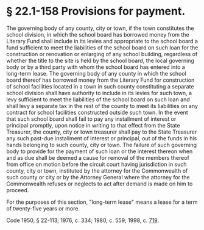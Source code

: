 # § 22.1-158 Provisions for payment.

<p>The governing body of any county, city or town, if the town constitutes the school division, in which the school board has borrowed money from the Literary Fund shall include in its levies and appropriate to the school board a fund sufficient to meet the liabilities of the school board on such loan for the construction or renovation or enlarging of any school building, regardless of whether the title to the site is held by the school board, the local governing body or by a third party with whom the school board has entered into a long-term lease. The governing body of any county in which the school board thereof has borrowed money from the Literary Fund for construction of school facilities located in a town in such county constituting a separate school division shall have authority to include in its levies for such town, a levy sufficient to meet the liabilities of the school board on such loan and shall levy a separate tax in the rest of the county to meet its liabilities on any contract for school facilities constructed outside such town. In the event that such school board shall fail to pay any installment of interest or principal promptly, upon notice in writing to that effect from the State Treasurer, the county, city or town treasurer shall pay to the State Treasurer any such past-due installment of interest or principal, out of the funds in his hands belonging to such county, city or town. The failure of such governing body to provide for the payment of such loan or the interest thereon when and as due shall be deemed a cause for removal of the members thereof from office on motion before the circuit court having jurisdiction in such county, city or town, instituted by the attorney for the Commonwealth of such county or city or by the Attorney General where the attorney for the Commonwealth refuses or neglects to act after demand is made on him to proceed.</p><p>For the purposes of this section, "long-term lease" means a lease for a term of twenty-five years or more.</p><p>Code 1950, § 22-113; 1976, c. 334; 1980, c. 559; 1998, c. <a href='http://lis.virginia.gov/cgi-bin/legp604.exe?981+ful+CHAP0719'>719</a>.</p>
